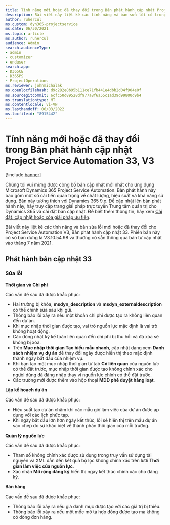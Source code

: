 ```yaml
---
title: Tính năng mới hoặc đã thay đổi trong Bản phát hành cập nhật Project Service Automation 33, V3
description: Bài viết này liệt kê các tính năng và bản sửa lỗi có trong Bản phát hành cập nhật Project Service Automation 33, V3.
author: ruhercul
ms.custom: dyn365-projectservice
ms.date: 06/30/2021
ms.topic: article
ms.author: ruhercul
audience: Admin
search.audienceType:
- admin
- customizer
- enduser
search.app:
- D365CE
- D365PS
- ProjectOperations
ms.reviewer: johnmichalak
ms.openlocfilehash: d9c282e8b95b111ce71fb441e4dbb2d04f904e0f
ms.sourcegitcommit: 6cfc50d89528df977a8f6a55c1ad39d99800d9b4
ms.translationtype: MT
ms.contentlocale: vi-VN
ms.lasthandoff: 06/03/2022
ms.locfileid: "8915442"
---
```

# <a name="whats-new-or-changed-in-project-service-automation-update-release-33-v3"></a>Tính năng mới hoặc đã thay đổi trong Bản phát hành cập nhật Project Service Automation 33, V3

[!include [banner](../includes/psa-now-project-operations.md)]

Chúng tôi vui mừng được công bố bản cập nhật mới nhất cho ứng dụng Microsoft Dynamics 365 Project Service Automation. Bản phát hành này bao gồm một số cải tiến quan trọng về chất lượng, hiệu suất và khả năng sử dụng. Bản này tương thích với Dynamics 365 9.x. Để cập nhật lên bản phát hành này, hãy truy cập trang giải pháp trực tuyến Trung tâm quản trị cho Dynamics 365 và cài đặt bản cập nhật. Để biết thêm thông tin, hãy xem [Cài đặt, cập nhật hoặc xóa giải pháp ưu tiên](/power-platform/admin/install-remove-preferred-solution).

Bài viết này liệt kê các tính năng và bản sửa lỗi mới hoặc đã thay đổi cho Project Service Automation V3, Bản phát hành cập nhật 33. Phiên bản này có số bản dựng là V3.10.54.98 và thường có sẵn thông qua bản tự cập nhật vào tháng 7 năm 2021.

## <a name="update-release-33"></a>Phát hành bản cập nhật 33

### <a name="bug-fixes"></a>Sửa lỗi

**Thời gian và Chi phí**

Các vấn đề sau đã được khắc phục:

- Hai trường bị khóa, **msdyn_description** và **msdyn_externaldescription** có thể chỉnh sửa sau khi gửi.
- Thông báo lỗi xảy ra nếu một khoản chi phí được tạo ra không liên quan đến dự án.
- Khi mục nhập thời gian được tạo, vai trò nguồn lực mặc định là vai trò không hoạt động.
- Các dòng nhật ký kế toán liên quan đến chi phí bị thu hồi và đã xóa sẽ không bị xóa.
- Trên **Mục nhập thời gian Tạo biểu mẫu nhanh**, cập nhật dạng xem **Danh sách nhiệm vụ dự án** để thay đổi ngày được hiển thị theo mặc định thành ngày bắt đầu của nhiệm vụ.
- Khi bạn tạo một mục nhập thời gian từ tab **Có liên quan** của nguồn lực có thể đặt trước, mục nhập thời gian được tạo không chính xác cho người dùng đã đăng nhập thay vì nguồn lực chính có thể đặt trước.
- Các trường mới được thêm vào hộp thoại **MDD phê duyệt hàng loạt**.

**Lập kế hoạch dự án**

Các vấn đề sau đã được khắc phục:
- Hiệu suất tạo dự án chậm khi các mẫu giờ làm việc của dự án được áp dụng với các lịch phức tạp.
- Khi ngày bắt đầu lớn hơn ngày kết thúc, lỗi sẽ hiển thị trên mẫu dự án sao chép do sự khác biệt về thành phần thời gian của mỗi trường.

**Quản lý nguồn lực**

Các vấn đề sau đã được khắc phục:
- Tham số không chính xác được sử dụng trong truy vấn sử dụng tài nguyên và XML dẫn đến kết quả bộ lọc không chính xác trên lưới **Thời gian làm việc của nguồn lực**.
- Xác nhận **Mở rộng đăng ký** hiển thị ngày kết thúc chính xác cho đăng ký.

**Bán hàng**

Các vấn đề sau đã được khắc phục:
- Thông báo lỗi xảy ra nếu giá danh mục được tạo với các giá trị bị thiếu.
- Thông báo lỗi xảy ra nếu một mốc mô tả hợp đồng được tạo mà không có dòng đơn hàng.
